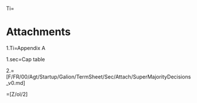 Ti=<h1>Attachments</h1>

1.Ti=Appendix A

1.sec=Cap table

2.=[F/FR/00/Agt/Startup/Galion/TermSheet/Sec/Attach/SuperMajorityDecisions_v0.md]

=[Z/ol/2]
